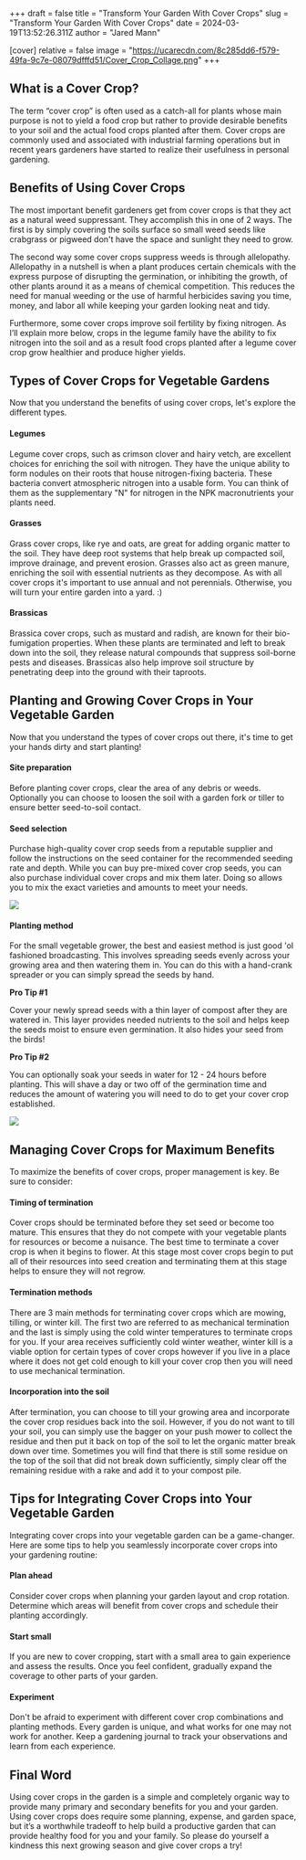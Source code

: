 +++
draft = false
title = "Transform Your Garden With Cover Crops"
slug = "Transform Your Garden With Cover Crops"
date = 2024-03-19T13:52:26.311Z
author = "Jared Mann"

[cover]
relative = false
image = "https://ucarecdn.com/8c285dd6-f579-49fa-9c7e-08079dfffd51/Cover_Crop_Collage.png"
+++
## What is a Cover Crop?

The term “cover crop” is often used as a catch-all for plants whose main purpose is not to yield a food crop but rather to provide desirable benefits to your soil and the actual food crops planted after them. Cover crops are commonly used and associated with industrial farming operations but in recent years gardeners have started to realize their usefulness in personal gardening. 

## Benefits of Using Cover Crops

The most important benefit gardeners get from cover crops is that they act as a natural weed suppressant. They accomplish this in one of 2 ways. The first is by simply covering the soils surface so small weed seeds like crabgrass or pigweed don't have the space and sunlight they need to grow. 

The second way some cover crops suppress weeds is through allelopathy. Allelopathy in a nutshell is when a plant produces certain chemicals with the express purpose of disrupting the germination, or inhibiting the growth, of other plants around it as a means of chemical competition. This reduces the need for manual weeding or the use of harmful herbicides saving you time, money, and labor all while keeping your garden looking neat and tidy.

Furthermore, some cover crops improve soil fertility by fixing nitrogen. As I’ll explain more below, crops in the legume family have the ability to fix nitrogen into the soil and as a result food crops planted after a legume cover crop grow healthier and produce higher yields.

## **Types of Cover Crops for Vegetable Gardens**

Now that you understand the benefits of using cover crops, let's explore the different types.

#### Legumes

Legume cover crops, such as crimson clover and hairy vetch, are excellent choices for enriching the soil with nitrogen. They have the unique ability to form nodules on their roots that house nitrogen-fixing bacteria. These bacteria convert atmospheric nitrogen into a usable form. You can think of them as the supplementary "N" for nitrogen in the NPK macronutrients your plants need.

#### Grasses

Grass cover crops, like rye and oats, are great for adding organic matter to the soil. They have deep root systems that help break up compacted soil, improve drainage, and prevent erosion. Grasses also act as green manure, enriching the soil with essential nutrients as they decompose. As with all cover crops it's important to use annual and not perennials. Otherwise, you will turn your entire garden into a yard. :)

#### Brassicas

Brassica cover crops, such as mustard and radish, are known for their bio-fumigation properties. When these plants are terminated and left to break down into the soil, they release natural compounds that suppress soil-borne pests and diseases. Brassicas also help improve soil structure by penetrating deep into the ground with their taproots.

## Planting and Growing Cover Crops in Your Vegetable Garden

Now that you understand the types of cover crops out there, it's time to get your hands dirty and start planting!

#### Site preparation

Before planting cover crops, clear the area of any debris or weeds. Optionally you can choose to loosen the soil with a garden fork or tiller to ensure better seed-to-soil contact.  

#### Seed selection

Purchase high-quality cover crop seeds from a reputable supplier and follow the instructions on the seed container for the recommended seeding rate and depth. While you can buy pre-mixed cover crop seeds, you can also purchase individual cover crops and mix them later. Doing so allows you to mix the exact varieties and amounts to meet your needs. 

![](https://ucarecdn.com/36527850-b9d4-4c8e-8042-16bcda63d99c/hand_broadcasting.JPG)

#### Planting method

For the small vegetable grower, the best and easiest method is just good 'ol fashioned broadcasting. This involves spreading seeds evenly across your growing area and then watering them in. You can do this with a hand-crank spreader or you can simply spread the seeds by hand.

**Pro Tip #1**

Cover your newly spread seeds with a thin layer of compost after they are watered in. This layer provides needed nutrients to the soil and helps keep the seeds moist to ensure even germination. It also hides your seed from the birds!

**Pro Tip #2**

You can optionally soak your seeds in water for 12 - 24 hours before planting. This will shave a day or two off of the germination time and reduces the amount of watering you will need to do to get your cover crop established. 



![](https://ucarecdn.com/de1e2b12-b0da-43b0-bbed-281cb87e92a8/termination%20collage.png)

## Managing Cover Crops for Maximum Benefits

To maximize the benefits of cover crops, proper management is key. Be sure to consider:

#### Timing of termination

Cover crops should be terminated before they set seed or become too mature. This ensures that they do not compete with your vegetable plants for resources or become a nuisance. The best time to terminate a cover crop is when it begins to flower. At this stage most cover crops begin to put all of their resources into seed creation and terminating them at this stage helps to ensure they will not regrow. 

#### Termination methods

There are 3 main methods for terminating cover crops which are mowing, tilling, or winter kill. The first two are referred to as mechanical termination and the last is simply using the cold winter temperatures to terminate crops for you. If your area receives sufficiently cold winter weather, winter kill is a viable option for certain types of cover crops however if you live in a place where it does not get cold enough to kill your cover crop then you will need to use mechanical termination. 

#### Incorporation into the soil

After termination, you can choose to till your growing area and incorporate the cover crop residues back into the soil. However, if you do not want to till your soil, you can simply use the bagger on your push mower to collect the residue and then put it back on top of the soil to let the organic matter break down over time. Sometimes you will find that there is still some residue on the top of the soil that did not break down sufficiently, simply clear off the remaining residue with a rake and add it to your compost pile. 

## Tips for Integrating Cover Crops into Your Vegetable Garden

Integrating cover crops into your vegetable garden can be a game-changer. Here are some tips to help you seamlessly incorporate cover crops into your gardening routine:

#### Plan ahead

Consider cover crops when planning your garden layout and crop rotation. Determine which areas will benefit from cover crops and schedule their planting accordingly.

#### Start small

If you are new to cover cropping, start with a small area to gain experience and assess the results. Once you feel confident, gradually expand the coverage to other parts of your garden.

#### Experiment

Don't be afraid to experiment with different cover crop combinations and planting methods. Every garden is unique, and what works for one may not work for another. Keep a gardening journal to track your observations and learn from each experience.

## Final Word

Using cover crops in the garden is a simple and completely organic way to provide many primary and secondary benefits for you and your garden. Using cover crops does require some planning, expense, and garden space, but it’s a worthwhile tradeoff to help build a productive garden that can provide healthy food for you and your family.  So please do yourself a kindness this next growing season and give cover crops a try!
